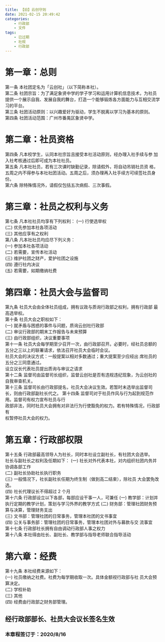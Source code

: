 ```yaml
---
title: 【旧】云创守则
date: 2021-02-15 20:49:42
categories: 
    - 行政部
    - 文件
tags: 
    - 已过期
    - 社规
    - 行政部
---
```

# 第一章：总则
第一条 本社团定名为「云创社」（以下简称本社）。  
第二条 社团宗旨：为了满足象贤中学的学子学习和运用计算机信息技术，为社员提供一个展示自我、发展自我的舞台，打造一个能够锻炼各方面能力与互相交流学习的平台。  
第三条 社团活动原则：以兴趣爱好为驱动，学生不脱离以学习为基本的原则。  
第四条 社团活动范围：广州市番禺区象贤中学。  
# 第二章：社员资格  
第四条 凡本校学生，认同本社宗旨且接受本社活动原则，经办理入社手续与参
加入社考核通过后即可成为本社社员。  
第五条 凡本社社员，若有三次课时缺勤记录，除请假外，将自动吊销社员资
格，五周之内不得参与本社社团活动。五周之后，须办理再入社手续方可续签社员身份。  
第六条 除特殊情况外，请假仅包括五次病假、三次事假。  
# 第三章：社员之权利与义务  
第七条 凡本社社员均享有下列权利： 
(一) 行使选举权  
(二) 优先参加本社各项活动  
(三) 其他应享有之权利  
第八条 凡本社社员均应尽下列义务：  
(一) 参加本社各项活动  
(二) 若需要，宣传本社活动  
(三) 维护社团之财产，爱护社团之设施  
(四) 遵行社内决议  
(五) 若需要，如期缴纳社费  
# 第四章：社员大会与监督司  
第九条 社员大会由全体社员组成，拥有议政与质询行政部之权利，拥有行政部
最高选举权。  
第十条 社员大会之职权如下：  
    (一) 就矛盾与困惑的事件与问题，质询云创社行政部  
    (二) 审议行政部的期末工作报告与未来预算  
    (三) 由行政部组织，决议重要事项  
第十一条 社员大会每学期至少召开一次，由行政部召开。必要时，经社员总额的五分之三以上的联署请求，依法召开社员大会临时会议。  
社员大会的决议方式：一般提案以相对多数通过；重大提案至少应经出
席社员的五分之三同意通过。  
设立议长代表社员提出质询与审议之请求  
第十二条 监督司由监督司长组织，监督云创社是否有违规违纪现象，为云创社的自我审查机关。  
第十三条 监督司长由行政部提名，社员大会决议生效。若暂时未选举出监督司
长，则由行政部副社长代之。
第十四条 监督司对于社员作风与行为起到规范作用。监督司有权力宣布社员与行  
政部非法，同时社员大会拥有对非法行为行使豁免的权力。若有特殊情况，行政部有  
权暂停社员大会的权力。
# 第五章：行政部权限  
第十五条 行政部最高领导人为社长，同时本社设立副社长，有社团大会选举。  
社长与副社长之权利及任期如下：
    (一) 社长对外代表本社，对内组织社团内务并协调各部工作  
    (二) 副社长协助社长执行职务  
    (三) 一般情况下，社长副社长任期为终生制（做到高二结束），除社员
大会罢免改选。  
    (四) 社长代理议长不得超过 2 个月  
第十六条 行政部设立以下各部，每部应设干事一人，可兼任
    (一) 教学部：计划并执行定期的教学计划，策划与学习外界的教学方式
    (二) 财务部：管理社团财务预算与决算，管理财务支出  
    (三) 文书部：管理社团的日常事务，管理本社团的文书事宜  
    (四) 公关与事务部：管理社团的日常事务，管理本社团对外与募款与交
流事宜  
第十七条 行政部社长拥有自由调动行政部人事之权力  
第十八条 本社得由社长、副社长、教学部与指导老师联合指导活动  
# 第六章：经费  
第十九条 本社经费来源如下：  
    (一) 社员缴纳之社费。社费为每学期收取一次。具体金额视行政部与社
员大会预算决定。  
    (二) 学校补助  
    (三) 其他  
    (四) 经费由行政部之财务部管理。  

## 经行政部部长、社员大会议长签名生效

### 本章程签订于：2020/8/16
